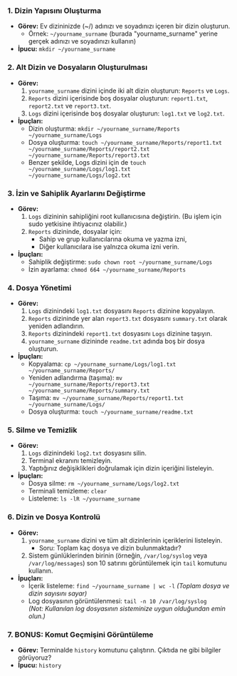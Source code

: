 ### 1. Dizin Yapısını Oluşturma

- **Görev:** Ev dizininizde (~/) adınızı ve soyadınızı içeren bir dizin oluşturun.
    - Örnek: `~/yourname_surname` (burada "yourname_surname" yerine gerçek adınızı ve soyadınızı kullanın)
- **İpucu:** `mkdir ~/yourname_surname`

### 2. Alt Dizin ve Dosyaların Oluşturulması

- **Görev:**
    1. `yourname_surname` dizini içinde iki alt dizin oluşturun: `Reports` ve `Logs`.
    2. `Reports` dizini içerisinde boş dosyalar oluşturun: `report1.txt`, `report2.txt` ve `report3.txt`.
    3. `Logs` dizini içerisinde boş dosyalar oluşturun: `log1.txt` ve `log2.txt`.
- **İpuçları:**
    - Dizin oluşturma: `mkdir ~/yourname_surname/Reports ~/yourname_surname/Logs`
    - Dosya oluşturma: `touch ~/yourname_surname/Reports/report1.txt ~/yourname_surname/Reports/report2.txt ~/yourname_surname/Reports/report3.txt`
    - Benzer şekilde, Logs dizini için de `touch ~/yourname_surname/Logs/log1.txt ~/yourname_surname/Logs/log2.txt`

### 3. İzin ve Sahiplik Ayarlarını Değiştirme

- **Görev:**
    1. `Logs` dizininin sahipliğini root kullanıcısına değiştirin. (Bu işlem için sudo yetkisine ihtiyacınız olabilir.)
    2. `Reports` dizininde, dosyalar için:
        - Sahip ve grup kullanıcılarına okuma ve yazma izni,
        - Diğer kullanıcılara ise yalnızca okuma izni verin.
- **İpuçları:**
    - Sahiplik değiştirme: `sudo chown root ~/yourname_surname/Logs`
    - İzin ayarlama: `chmod 664 ~/yourname_surname/Reports`  

### 4. Dosya Yönetimi

- **Görev:**
    1. `Logs` dizinindeki `log1.txt` dosyasını `Reports` dizinine kopyalayın.
    2. `Reports` dizininde yer alan `report3.txt` dosyasını `summary.txt` olarak yeniden adlandırın.
    3. `Reports` dizinindeki `report1.txt` dosyasını `Logs` dizinine taşıyın.
    4. `yourname_surname` dizininde `readme.txt` adında boş bir dosya oluşturun.
- **İpuçları:**
    - Kopyalama: `cp ~/yourname_surname/Logs/log1.txt ~/yourname_surname/Reports/`
    - Yeniden adlandırma (taşıma): `mv ~/yourname_surname/Reports/report3.txt ~/yourname_surname/Reports/summary.txt`
    - Taşıma: `mv ~/yourname_surname/Reports/report1.txt ~/yourname_surname/Logs/`
    - Dosya oluşturma: `touch ~/yourname_surname/readme.txt`

### 5. Silme ve Temizlik

- **Görev:**
    1. `Logs` dizinindeki `log2.txt` dosyasını silin.
    2. Terminal ekranını temizleyin.
    3. Yaptığınız değişiklikleri doğrulamak için dizin içeriğini listeleyin.
- **İpuçları:**
    - Dosya silme: `rm ~/yourname_surname/Logs/log2.txt`
    - Terminali temizleme: `clear`
    - Listeleme: `ls -lR ~/yourname_surname`

### 6. Dizin ve Dosya Kontrolü

- **Görev:**
    1. `yourname_surname` dizini ve tüm alt dizinlerinin içeriklerini listeleyin.
        - Soru: Toplam kaç dosya ve dizin bulunmaktadır?
    2. Sistem günlüklerinden birinin (örneğin, `/var/log/syslog` veya `/var/log/messages`) son 10 satırını görüntülemek için `tail` komutunu kullanın.
- **İpuçları:**
    - İçerik listeleme: `find ~/yourname_surname | wc -l` _(Toplam dosya ve dizin sayısını sayar)_
    - Log dosyasının görüntülenmesi: `tail -n 10 /var/log/syslog`  
        _(Not: Kullanılan log dosyasının sisteminize uygun olduğundan emin olun.)_

### 7. BONUS: Komut Geçmişini Görüntüleme

- **Görev:** Terminalde `history` komutunu çalıştırın. Çıktıda ne gibi bilgiler görüyoruz?
- **İpucu:** `history`

